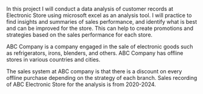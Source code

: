 In this project I will conduct a data analysis of customer records at Electronic Store using microsoft excel as an analysis tool. I will practice to find insights and summaries of sales performance, and identify what is best and can be improved for the store. This can help to create promotions and strategies based on the sales performance for each store.

ABC Company is a company engaged in the sale of electronic goods such as refrigerators, irons, blenders, and others. ABC Company has offline stores in various countries and cities.

The sales system at ABC company is that there is a discount on every offline purchase depending on the strategy of each branch. Sales recording of ABC Electronic Store for the analysis is from 2020-2024.
